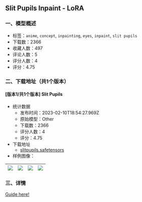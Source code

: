 ## Slit Pupils Inpaint - LoRA
### 一、模型概述

- 标签：`anime`, `concept`, `inpainting`, `eyes`, `inpaint`, `slit pupils`
- 下载数：2366
- 收藏人数：497
- 评论人数：5
- 评分人数：4
- 评分：4.75

### 二、下载地址（共1个版本）

#### [版本1/共1个版本] Slit Pupils

- 统计数据
  - 发布时间：2023-02-10T18:54:27.969Z
  - 原始模型：Other
  - 下载数：2366
  - 评分人数：4
  - 评分：4.75
- 下载地址
  - [slitpupils.safetensors](https://civitai.com/api/download/models/7447)
- 样例图像：

| <img src="https://image.civitai.com/xG1nkqKTMzGDvpLrqFT7WA/3bb6544c-e7b7-4234-50db-0d258fa56900/width=450/88979.jpeg" /> | <img src="https://image.civitai.com/xG1nkqKTMzGDvpLrqFT7WA/1b3b02ea-39cb-42ac-da43-480afffa5f00/width=450/88978.jpeg" /> | <img src="https://image.civitai.com/xG1nkqKTMzGDvpLrqFT7WA/856dfa7a-e735-4ce5-e277-e82962973300/width=450/69598.jpeg" /> | <img src="https://image.civitai.com/xG1nkqKTMzGDvpLrqFT7WA/0cd46c5c-abb6-4988-380b-9bbdfe935000/width=450/69603.jpeg" /> |
| ---- | ---- | ---- | ---- |


### 三、详情
<p><a rel="ugc" href="https://i.postimg.cc/DvhB2pJ9/slit.png">Guide here!</a></p>
